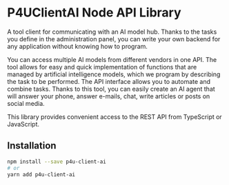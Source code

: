 # P4UClientAI Node API Library

A tool client for communicating with an AI model hub.
Thanks to the tasks you define in the administration panel, you can write your own backend for any application without knowing how to program.

You can access multiple AI models from different vendors in one API. The tool allows for easy and quick implementation of functions that are managed by artificial intelligence models, which we program by describing the task to be performed. The API interface allows you to automate and combine tasks. Thanks to this tool, you can easily create an AI agent that will answer your phone, answer e-mails, chat, write articles or posts on social media.

This library provides convenient access to the REST API from TypeScript or JavaScript.

## Installation

```sh
npm install --save p4u-client-ai
# or
yarn add p4u-client-ai
```